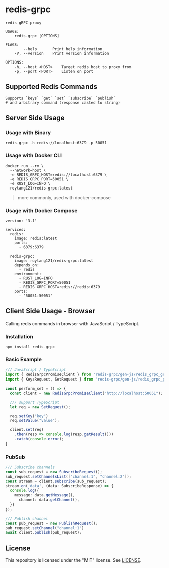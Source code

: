 # redis-grpc
```
redis gRPC proxy

USAGE:
    redis-grpc [OPTIONS]

FLAGS:
        --help       Print help information
    -V, --version    Print version information

OPTIONS:
    -h, --host <HOST>    Target redis host to proxy from
    -p, --port <PORT>    Listen on port
```

## Supported Redis Commands
```
Supports `keys` `get` `set` `subscribe` `publish` 
# and arbitrary command (response casted to string)
```

## Server Side Usage
### Usage with Binary
```shell
redis-grpc -h redis://localhost:6379 -p 50051
```
### Usage with Docker CLI
```shell
docker run --rm \
  --network=host \
  -e REDIS_GRPC_HOST=redis://localhost:6379 \
  -e REDIS_GRPC_PORT=50051 \
  -e RUST_LOG=INFO \
  roytang121/redis-grpc:latest
```
> more commonly, used with docker-compose
### Usage with Docker Compose
```docker
version: '3.1'

services:
  redis:
    image: redis:latest
    ports:
      - 6379:6379

  redis-grpc:
    image: roytang121/redis-grpc:latest
    depends_on:
      - redis
    environment:
      - RUST_LOG=INFO
      - REDIS_GRPC_PORT=50051
      - REDIS_GRPC_HOST=redis://redis:6379
    ports:
      - '50051:50051'
```

## Client Side Usage - Browser
Calling redis commands in browser with JavaScript / TypeScript.
### Installation
```
npm install redis-grpc
```
### Basic Example
```typescript
/// JavaScript / TypeScript
import { RedisGrpcPromiseClient } from 'redis-grpc/gen-js/redis_grpc_grpc_web_pb';
import { KeysRequest, SetRequest } from 'redis-grpc/gen-js/redis_grpc_pb';

const perform_set = () => {
  const client = new RedisGrpcPromiseClient("http://localhost:50051");

  /// support TypeScript
  let req = new SetRequest();

  req.setKey("key")
  req.setValue("value");

  client.set(req)
    .then(resp => console.log(resp.getResult()))
    .catch(console.error);
}
```

### PubSub
```typescript
/// Subscribe channels
const sub_request = new SubscribeRequest();
sub_request.setChannelsList(["channel:1", "channel:2"]);
const stream = client.subscribe(sub_request);
stream.on('data', (data: SubscribeResponse) => {
  console.log({
    message: data.getMessage(),
      channel: data.getChannel(),
  })
});

/// Publish channel
const pub_request = new PublishRequest();
pub_request.setChannel("channel:1")
await client.publish(pub_request);
```

## License
This repository is licensed under the "MIT" license. See [LICENSE](LICENSE).